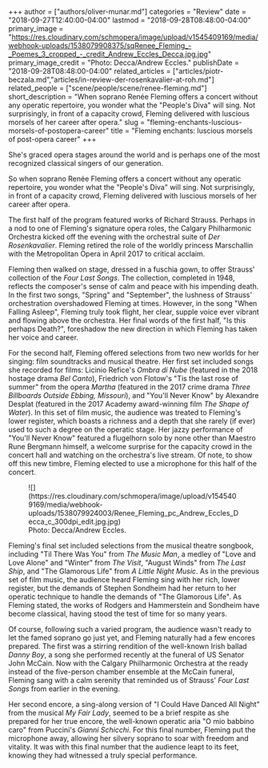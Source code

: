 +++
author = ["authors/oliver-munar.md"]
categories = "Review"
date = "2018-09-27T12:40:00-04:00"
lastmod = "2018-09-28T08:48:00-04:00"
primary_image = "https://res.cloudinary.com/schmopera/image/upload/v1545409169/media/webhook-uploads/1538079908375/sqRenee_Fleming_-_Poemes_3_cropped_-_credit_Andrew_Eccles_Decca.jpg.jpg"
primary_image_credit = "Photo: Decca/Andrew Eccles."
publishDate = "2018-09-28T08:48:00-04:00"
related_articles = ["articles/piotr-beczala.md","articles/in-review-der-rosenkavalier-at-roh.md"]
related_people = ["scene/people/scene/renee-fleming.md"]
short_description = "When soprano Renée Fleming offers a concert without any operatic repertoire, you wonder what the &quot;People&#039;s Diva&quot; will sing. Not surprisingly, in front of a capacity crowd, Fleming delivered with luscious morsels of her career after opera."
slug = "fleming-enchants-luscious-morsels-of-postopera-career"
title = "Fleming enchants: luscious morsels of post-opera career"
+++

She's graced opera stages around the world and is perhaps one of the most recognized classical singers of our generation.

So when soprano Renée Fleming offers a concert without any operatic repertoire, you wonder what the "People's Diva" will sing. Not surprisingly, in front of a capacity crowd, Fleming delivered with luscious morsels of her career after opera.

The first half of the program featured works of Richard Strauss. Perhaps in a nod to one of Fleming's signature opera roles, the Calgary Philharmonic Orchestra kicked off the evening with the orchestral suite of *Der Rosenkavalier*. Fleming retired the role of the worldly princess Marschallin with the Metropolitan Opera in April 2017 to critical acclaim.

Fleming then walked on stage, dressed in a fuschia gown, to offer Strauss' collection of the *Four Last Songs*. The collection, completed in 1948, reflects the composer's sense of calm and peace with his impending death. In the first two songs, "Spring" and "September", the lushness of Strauss' orchestration overshadowed Fleming at times. However, in the song "When Falling Asleep", Fleming truly took flight, her clear, supple voice ever vibrant and flowing above the orchestra. Her final words of the first half, "Is this perhaps Death?", foreshadow the new direction in which Fleming has taken her voice and career.

For the second half, Fleming offered selections from two new worlds for her singing: film soundtracks and musical theatre. Her first set included songs she recorded for films: Licinio Refice's *Ombra di Nube* (featured in the 2018 hostage drama *Bel Canto*), Friedrich von Flotow's "Tis the last rose of summer" from the opera *Martha* (featured in the 2017 crime drama *Three Billboards Outside Ebbing, Missouri*), and "You'll Never Know" by Alexandre Desplat (featured in the 2017 Academy award-winning film *The Shape of Water*). In this set of film music, the audience was treated to Fleming's lower register, which boasts a richness and a depth that she rarely (if ever) used to such a degree on the operatic stage. Her jazzy performance of "You'll Never Know" featured a flugelhorn solo by none other than Maestro Rune Bergmann himself, a welcome surprise for the capacity crowd in the concert hall and watching on the orchestra's live stream. Of note, to show off this new timbre, Fleming elected to use a microphone for this half of the concert.

<figure data-type="image">
![](https://res.cloudinary.com/schmopera/image/upload/v1545409169/media/webhook-uploads/1538079924003/Renee_Fleming_pc_Andrew_Eccles_Decca_c_300dpi_edit.jpg.jpg)
<figcaption>Photo: Decca/Andrew Eccles.</figcaption>
</figure>

Fleming's final set included selections from the musical theatre songbook, including "Til There Was You" from *The Music Man*, a medley of "Love and Love Alone" and "Winter" from *The Visit*, "August Winds" from *The Last Ship*, and "The Glamorous Life" from *A Little Night Music*. As in the previous set of film music, the audience heard Fleming sing with her rich, lower register, but the demands of Stephen Sondheim had her return to her operatic technique to handle the demands of "The Glamorous Life". As Fleming stated, the works of Rodgers and Hammerstein and Sondheim have become classical, having stood the test of time for so many years.

Of course, following such a varied program, the audience wasn't ready to let the famed soprano go just yet, and Fleming naturally had a few encores prepared. The first was a stirring rendition of the well-known Irish ballad *Danny Boy*, a song she performed recently at the funeral of US Senator John McCain. Now with the Calgary Philharmonic Orchestra at the ready instead of the five-person chamber ensemble at the McCain funeral, Fleming sang with a calm serenity that reminded us of Strauss' *Four Last Songs* from earlier in the evening.

Her second encore, a sing-along version of "I Could Have Danced All Night" from the musical *My Fair Lady*, seemed to be a brief respite as she prepared for her true encore, the well-known operatic aria "O mio babbino caro" from Puccini's *Gianni Schicchi*. For this final number, Fleming put the microphone away, allowing her silvery soprano to soar with freedom and vitality. It was with this final number that the audience leapt to its feet, knowing they had witnessed a truly special performance.
